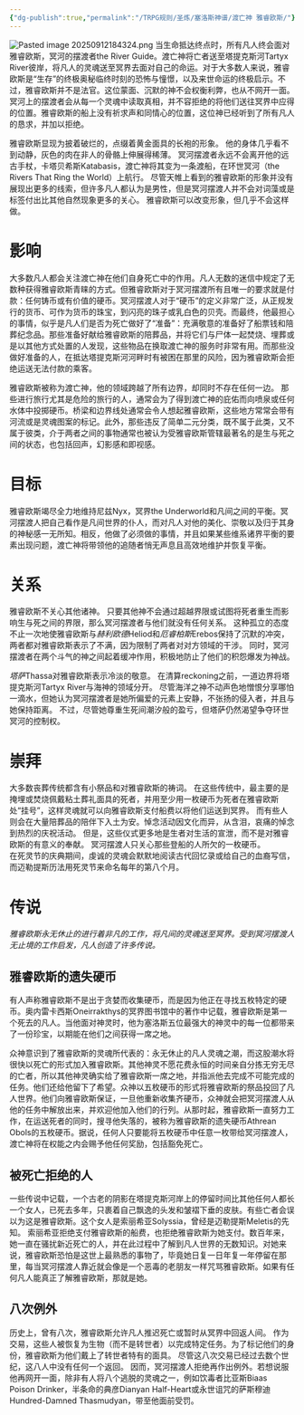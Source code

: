 ```yaml
---
{"dg-publish":true,"permalink":"/TRPG规则/圣炼/塞洛斯神谱/渡亡神 雅睿欧斯/"}
---
```


![Pasted image 20250912184324.png](/img/user/zz%E7%B4%A0%E6%9D%90/Pasted%20image%2020250912184324.png)
当生命抵达终点时，所有凡人终会面对雅睿欧斯，冥河的摆渡者the River Guide。渡亡神将亡者送至塔提克斯河Tartyx River彼岸，将凡人的灵魂送至冥界去面对自己的命运。对于大多数人来说，雅睿欧斯是“生存”的终极奥秘临终时刻的恐怖与憧憬，以及来世命运的终极启示。不过，雅睿欧斯并不是法官。这位蒙面、沉默的神不会权衡利弊，也从不网开一面。冥河上的摆渡者会从每一个灵魂中读取真相，并不容拒绝的将他们送往冥界中应得的位置。雅睿欧斯的船上没有祈求声和同情心的位置，这位神已经听到了所有凡人的恳求，并加以拒绝。  
  
雅睿欧斯显现为披着破烂的，点缀着黄金面具的长袍的形象。 他的身体几乎看不到动静，灰色的肉在非人的骨骼上伸展得稀薄。 冥河摆渡者永远不会离开他的远古手杖，卡塔贝希斯Katabasis，渡亡神将其变为一条渡船，在环世冥河（the Rivers That Ring the World）上航行。 尽管天帷上看到的雅睿欧斯的形象并没有展现出更多的线索，但许多凡人都认为是男性，但是冥河摆渡人并不会对词藻或是标签付出比其他自然现象更多的关心。 雅睿欧斯可以改变形象，但几乎不会这样做。  

# 影响
大多数凡人都会关注渡亡神在他们自身死亡中的作用。凡人无数的迷信中规定了无数种获得雅睿欧斯青睐的方式。但雅睿欧斯对于冥河摆渡所有且唯一的要求就是付款：任何铸币或有价值的硬币。冥河摆渡人对于“硬币”的定义非常广泛，从正规发行的货币、可作为货币的珠宝，到闪亮的珠子或乳白色的贝壳。而最终，他最担心的事情，似乎是凡人们是否为死亡做好了“准备”：充满敬意的准备好了船票钱和陪葬纪念品。那些准备好献给雅睿欧斯的陪葬品，并将它们与尸体一起焚烧、埋葬或是以其他方式处置的人发现，这些物品在换取渡亡神的服务时非常有用。而那些没做好准备的人，在抵达塔提克斯河河畔时有被困在那里的风险，因为雅睿欧斯会拒绝运送无法付款的乘客。  
  
雅睿欧斯被称为渡亡神，他的领域跨越了所有边界，却同时不存在任何一边。 那些进行旅行尤其是危险的旅行的人，通常会为了得到渡亡神的庇佑而向喷泉或任何水体中投掷硬币。桥梁和边界线处通常会令人想起雅睿欧斯，这些地方常常会带有河流或是灵魂图案的标记。此外，那些违反了简单二元分类，既不属于此类，又不属于彼类，介于两者之间的事物通常也被认为受雅睿欧斯管辖最著名的是生与死之间的状态，也包括回声，幻影感和即视感。  

# 目标
雅睿欧斯竭尽全力地维持尼兹Nyx，冥界the Underworld和凡间之间的平衡。冥河摆渡人把自己看作是凡间世界的仆人，而对凡人对他的美化、崇敬以及归于其身的神秘感一无所知。相反，他做了必须做的事情，并且如果某些维系诸界平衡的要素出现问题，渡亡神将带领他的追随者悄无声息且高效地维护并恢复平衡。  

# 关系
雅睿欧斯不关心其他诸神。 只要其他神不会通过超越界限或试图将死者重生而影响生与死之间的界限，那么冥河摆渡者与他们就没有任何关系。 这种孤立的态度不止一次地使雅睿欧斯与*赫利欧德*Heliod和*厄睿柏斯*Erebos保持了沉默的冲突，两者都对雅睿欧斯表示了不满，因为限制了两者对对方领域的干涉。 同时，冥河摆渡者在两个斗气的神之间起着缓冲作用，积极地防止了他们的积怨爆发为神战。  

*塔萨*Thassa对雅睿欧斯表示冷淡的敬意。 在清算reckoning之前，一道边界将塔提克斯河Tartyx River与海神的领域分开。 尽管海洋之神不动声色地憎恨分享哪怕一滴水，但她认为冥河摆渡者是她所偏爱的元素上安静，不张扬的侵入者，并且与她保持距离。 不过，尽管她尊重生死间潮汐般的盈亏，但塔萨仍然渴望争夺环世冥河的控制权。  
  
# 崇拜
大多数丧葬传统都含有小祭品和对雅睿欧斯的祷词。 在这些传统中，最主要的是掩埋或焚烧佩戴粘土葬礼面具的死者，并用至少用一枚硬币为死者在雅睿欧斯处“挂号”，这样灵魂就可以向雅睿欧斯支付船费以将他们运送到冥界。 而有些人则会在大量陪葬品的陪伴下入土为安。悼念活动因文化而异，从含泪，哀痛的悼念到热烈的庆祝活动。 但是，这些仪式更多地是生者对生活的宣泄，而不是对雅睿欧斯的有意义的奉献。 冥河摆渡人只关心那些登船的人所欠的一枚硬币。  
在死灵节的庆典期间，虔诚的灵魂会默默地阅读古代回忆录或给自己的血裔写信，而迈勒提斯历法用死灵节来命名每年的第八个月。

# 传说
_雅睿欧斯永无休止的进行着非凡的工作，将凡间的灵魂送至冥界。受到冥河摆渡人无止境的工作启发，凡人创造了许多传说。_  

## 雅睿欧斯的遗失硬币
有人声称雅睿欧斯不是出于贪婪而收集硬币，而是因为他正在寻找五枚特定的硬币。奥内雷卡西斯Oneirrakthys的冥界图书馆中的著作中记载，雅睿欧斯是第一个死去的凡人。当他面对神灵时，他为塞洛斯五位最强大的神灵中的每一位都带来了一份珍宝，以期能在他们之间获得一席之地。  

众神意识到了雅睿欧斯的灵魂所代表的：永无休止的凡人灵魂之潮，而这股潮水将很快以死亡的形式加入雅睿欧斯。其他神灵不愿花费永恒的时间亲自分拣无穷无尽的亡者，所以其他神灵确实给了雅睿欧斯一席之地，并指派他去完成不可能完成的任务。他们还给他留下了希望。众神以五枚硬币的形式将雅睿欧斯的祭品投回了凡人世界。他们向雅睿欧斯保证，一旦他重新收集齐硬币，众神就会把冥河摆渡人从他的任务中解放出来，并欢迎他加入他们的行列。从那时起，雅睿欧斯一直努力工作，在运送死者的同时，搜寻他失落的，被称为雅睿欧斯的遗失硬币Athrean Obols的五枚硬币。据说，任何人只要能将五枚硬币中任意一枚带给冥河摆渡人，渡亡神将在权能之内会赐予他任何奖励，包括豁免死亡。  
  
## 被死亡拒绝的人
一些传说中记载，一个古老的阴影在塔提克斯河岸上的停留时间比其他任何人都长一个女人，已死去多年，只裹着自己飘逸的头发和皱褶下垂的皮肤。有些亡者会误以为这是雅睿欧斯。这个女人是索丽希亚Solyssia，曾经是迈勒提斯Meletis的先知。 索丽希亚拒绝支付雅睿欧斯的船费，也拒绝雅睿欧斯为她支付。数百年来，她一直在骚扰新近死亡的人，并在此过程中了解到凡人世界的无数知识。对她来说，雅睿欧斯恐怕是这世上最熟悉的事物了，毕竟她日复一日年复一年停留在那里，每当冥河摆渡人靠近就会像是一个恶毒的老朋友一样咒骂雅睿欧斯。如果有任何凡人能真正了解雅睿欧斯，那就是她。  
  
## 八次例外
历史上，曾有八次，雅睿欧斯允许凡人推迟死亡或暂时从冥界中回返人间。 作为交易，这些人被恢复为生物（而不是转世者）以完成特定任务。为了标记他们的身份，雅睿欧斯为他们戴上了转世者特有的面具。 尽管这八次交易已经过去数个世纪，这八人中没有任何一个返回。 因而，冥河摆渡人拒绝再作出例外。若想说服他再网开一面，除非有人将八个逃脱的灵魂之一，例如饮毒者比亚斯Biaas Poison Drinker，半条命的典彦Dianyan Half-Heart或永世诅咒的萨斯穆迪Hundred-Damned Thasmudyan，带至他面前受罚。